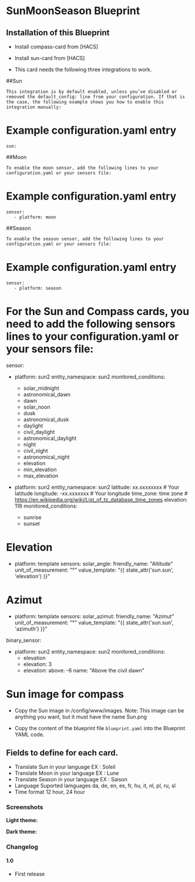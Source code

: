 # SunMoonSeason Blueprint

## Installation of this Blueprint

- Install compass-card from [HACS]
- Install sun-card from [HACS]

- This card needs the following three integrations to work.

##Sun

    This integration is by default enabled, unless you’ve disabled or removed the default_config: line from your configuration. If that is the case, the following example shows you how to enable this integration manually:

  # Example configuration.yaml entry

    sun:

##Moon

    To enable the moon sensor, add the following lines to your configuration.yaml or your sensors file:

  # Example configuration.yaml entry

    sensor:
       - platform: moon

##Season

    To enable the season sensor, add the following lines to your configuration.yaml or your sensors file:

  # Example configuration.yaml entry

    sensor:
       - platform: season

 # For the Sun and Compass cards, you need to add the following sensors lines to your configuration.yaml or your sensors file:

sensor:
  - platform: sun2
    entity_namespace: sun2
    monitored_conditions:
      - solar_midnight
      - astronomical_dawn
      - dawn
      - solar_noon
      - dusk
      - astronomical_dusk
      - daylight
      - civil_daylight
      - astronomical_daylight
      - night
      - civil_night
      - astronomical_night
      - elevation
      - min_elevation
      - max_elevation
 
  - platform: sun2
    entity_namespace: sun2
    latitude: xx.xxxxxxxx     # Your latitude
    longitude: -xx.xxxxxxx    # Your longitude
    time_zone: time zone      # https://en.wikipedia.org/wiki/List_of_tz_database_time_zones
    elevation: 116
    monitored_conditions:
      - sunrise
      - sunset

# Elevation
  - platform: template
    sensors:
      solar_angle:
        friendly_name: "Altitude"
        unit_of_measurement: "°"
        value_template: "{{ state_attr('sun.sun', 'elevation') }}"
        
# Azimut
  - platform: template
    sensors:
      solar_azimut:
        friendly_name: "Azimut"
        unit_of_measurement: "°"
        value_template: "{{ state_attr('sun.sun', 'azimuth') }}"
      
binary_sensor:
  - platform: sun2
    entity_namespace: sun2
    monitored_conditions:
      - elevation
      - elevation: 3
      - elevation:
          above: -6
          name: "Above the civil dawn"

# Sun image for compass

- Copy the Sun image in /config/www/images. Note: This image can be anything you want, but it must have the name Sun.png

- Copy the content of the blueprint file `blueprint.yaml` into the Blueprint YAML code.

 ## Fields to define for each card.

 - Translate Sun in your language   EX : Soleil
 - Translate Moon in your language   EX : Lune
 - Translate Season in your language   EX : Saison
 - Language  Suported lamguages da, de, en, es, fr, hu, it, nl, pl, ru, sl
 - Time format 12 hour, 24 hour

### Screenshots
**Light theme:**<br>


**Dark theme:**<br>


### Changelog
#### 1.0
- First release